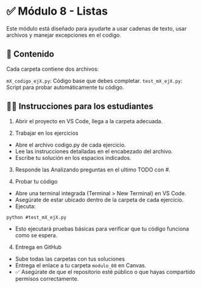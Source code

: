 
# ✅ Módulo 8 - Listas
Este módulo está diseñado para ayudarte a usar cadenas de texto, usar archivos y manejar excepciones en el codigo. 

## 📂 Contenido
Cada carpeta contiene dos archivos:

`mX_codigo_ejX.py`: Código base que debes completar.
`test_mX_ejX.py`: Script para probar automáticamente tu código.

## 🧑‍💻 Instrucciones para los estudiantes
1. Abrir el proyecto en VS Code, llega a la carpeta adecuada.

2. Trabajar en los ejercicios
- Abre el archivo codigo.py de cada ejercicio.
- Lee las instrucciones detalladas en el encabezado del archivo.
- Escribe tu solución en los espacios indicados.

3. Responde las Analizando preguntas en el ultimo TODO con #. 

4. Probar tu código
- Abre una terminal integrada (Terminal > New Terminal) en VS Code.
- Asegúrate de estar ubicado dentro de la carpeta de cada ejercicio.
- Ejecuta:
```
python #test_mX_ejX.py
```
- Esto ejecutará pruebas básicas para verificar que tu código funciona como se espera.

4. Entrega en GitHub
- Sube todas las carpetas con tus soluciones 
- Entrega el enlace a tu carpeta `modulo_08` en Canvas.
- ✅ Asegúrate de que el repositorio esté público o que hayas compartido permisos correctamente.


